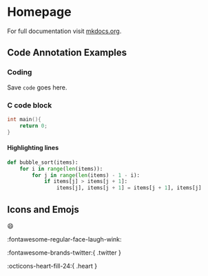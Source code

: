 # Homepage

For full documentation visit [mkdocs.org](https://www.mkdocs.org).

## Code Annotation Examples

### Coding

Save `code` goes here.

### C code block

``` c title="main block"
int main(){
    return 0;
}
```

#### Highlighting lines

``` py hl_lines="2 3"
def bubble_sort(items):
    for i in range(len(items)):
        for j in range(len(items) - 1 - i):
            if items[j] > items[j + 1]:
                items[j], items[j + 1] = items[j + 1], items[j]
```

## Icons and Emojs

:smile: 

:fontawesome-regular-face-laugh-wink:

:fontawesome-brands-twitter:{ .twitter }

:octicons-heart-fill-24:{ .heart }
